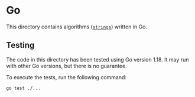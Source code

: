 # Go

This directory contains algorithms ([`strings`](strings)) written in Go.

## Testing

The code in this directory has been tested using Go version 1.18. It may run with other Go versions, but there is no guarantee.

To execute the tests, run the following command:

```console
go test ./...
```
